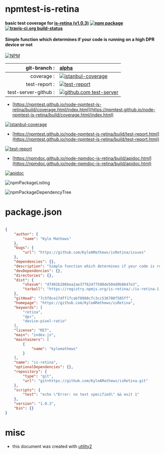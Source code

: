 # npmtest-is-retina

#### basic test coverage for  [is-retina (v1.0.3)](https://github.com/KyleAMathews/isRetina)  [![npm package](https://img.shields.io/npm/v/npmtest-is-retina.svg?style=flat-square)](https://www.npmjs.org/package/npmtest-is-retina) [![travis-ci.org build-status](https://api.travis-ci.org/npmtest/node-npmtest-is-retina.svg)](https://travis-ci.org/npmtest/node-npmtest-is-retina)

#### Simple function which determines if your code is running on a high DPR device or not

[![NPM](https://nodei.co/npm/is-retina.png?downloads=true&downloadRank=true&stars=true)](https://www.npmjs.com/package/is-retina)

| git-branch : | [alpha](https://github.com/npmtest/node-npmtest-is-retina/tree/alpha)|
|--:|:--|
| coverage : | [![istanbul-coverage](https://npmtest.github.io/node-npmtest-is-retina/build/coverage.badge.svg)](https://npmtest.github.io/node-npmtest-is-retina/build/coverage.html/index.html)|
| test-report : | [![test-report](https://npmtest.github.io/node-npmtest-is-retina/build/test-report.badge.svg)](https://npmtest.github.io/node-npmtest-is-retina/build/test-report.html)|
| test-server-github : | [![github.com test-server](https://npmtest.github.io/node-npmtest-is-retina/GitHub-Mark-32px.png)](https://npmtest.github.io/node-npmtest-is-retina/build/app/index.html) | | build-artifacts : | [![build-artifacts](https://npmtest.github.io/node-npmtest-is-retina/glyphicons_144_folder_open.png)](https://github.com/npmtest/node-npmtest-is-retina/tree/gh-pages/build)|

- [https://npmtest.github.io/node-npmtest-is-retina/build/coverage.html/index.html](https://npmtest.github.io/node-npmtest-is-retina/build/coverage.html/index.html)

[![istanbul-coverage](https://npmtest.github.io/node-npmtest-is-retina/build/screenCapture.buildCi.browser.%252Ftmp%252Fbuild%252Fcoverage.lib.html.png)](https://npmtest.github.io/node-npmtest-is-retina/build/coverage.html/index.html)

- [https://npmtest.github.io/node-npmtest-is-retina/build/test-report.html](https://npmtest.github.io/node-npmtest-is-retina/build/test-report.html)

[![test-report](https://npmtest.github.io/node-npmtest-is-retina/build/screenCapture.buildCi.browser.%252Ftmp%252Fbuild%252Ftest-report.html.png)](https://npmtest.github.io/node-npmtest-is-retina/build/test-report.html)

- [https://npmdoc.github.io/node-npmdoc-is-retina/build/apidoc.html](https://npmdoc.github.io/node-npmdoc-is-retina/build/apidoc.html)

[![apidoc](https://npmdoc.github.io/node-npmdoc-is-retina/build/screenCapture.buildCi.browser.%252Ftmp%252Fbuild%252Fapidoc.html.png)](https://npmdoc.github.io/node-npmdoc-is-retina/build/apidoc.html)

![npmPackageListing](https://npmtest.github.io/node-npmtest-is-retina/build/screenCapture.npmPackageListing.svg)

![npmPackageDependencyTree](https://npmtest.github.io/node-npmtest-is-retina/build/screenCapture.npmPackageDependencyTree.svg)



# package.json

```json

{
    "author": {
        "name": "Kyle Mathews"
    },
    "bugs": {
        "url": "https://github.com/KyleAMathews/isRetina/issues"
    },
    "dependencies": {},
    "description": "Simple function which determines if your code is running on a high DPR device or not",
    "devDependencies": {},
    "directories": {},
    "dist": {
        "shasum": "d7401b286bea2ae37f62477588de504d0b8647e3",
        "tarball": "https://registry.npmjs.org/is-retina/-/is-retina-1.0.3.tgz"
    },
    "gitHead": "7c5f8ce17dff1fcabf0988cfc3cc536708f585ff",
    "homepage": "https://github.com/KyleAMathews/isRetina",
    "keywords": [
        "retina",
        "dpr",
        "device-pixel-ratio"
    ],
    "license": "MIT",
    "main": "index.js",
    "maintainers": [
        {
            "name": "kylemathews"
        }
    ],
    "name": "is-retina",
    "optionalDependencies": {},
    "repository": {
        "type": "git",
        "url": "git+https://github.com/KyleAMathews/isRetina.git"
    },
    "scripts": {
        "test": "echo \"Error: no test specified\" && exit 1"
    },
    "version": "1.0.3",
    "bin": {}
}
```



# misc
- this document was created with [utility2](https://github.com/kaizhu256/node-utility2)
